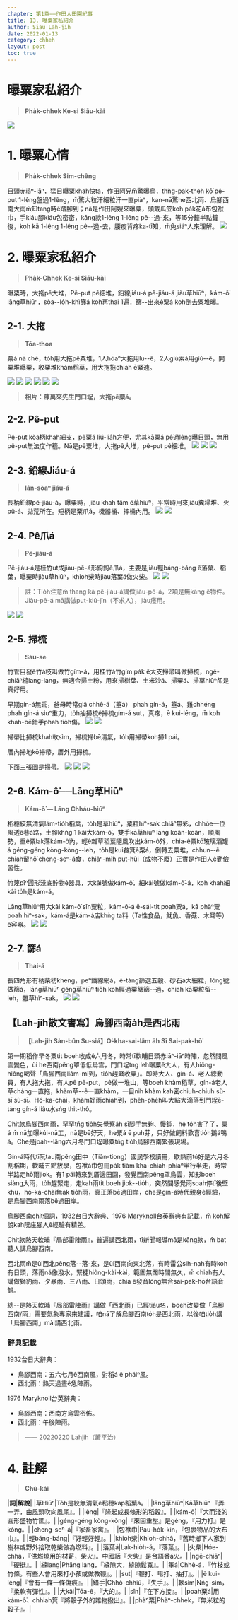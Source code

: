 ```yaml
---
chapter: 第1章——作田人田園紀事
title: 13. 曝粟家私紹介
author: Siau Lah-jih
date: 2022-01-13
category: chheh
layout: post
toc: true
---
```


# 曝粟家私紹介
> **Pha̍k-chhek Ke-si Siāu-kài**

![](../too5/04/4-7-2.掃梳.jpg)

# 1. 曝粟心情
> **Pha̍k-chhek Sim-chêng**

日頭赤iāⁿ-iāⁿ，猛日曝粟khah快ta，作田阿兄m̄驚曝烏，thǹg-pak-theh kō͘ pê-put 1-lêng盤過1-lêng，m̄驚大粒汗細粒汗一直piàⁿ，kan-nā驚he西北雨、烏腳西南大雨m̄知tang時ē踏腳到；nā是作田阿嫂來曝粟，頭戴瓜笠koh pa̍k花á布包袱巾，手kiáu腳kiáu包密密，kāng款1-lêng 1-lêng pê--過-來，等15分鐘半點鐘後，koh kā 1-lêng 1-lêng pê--過-去，腰痠背疼ka-tī知，m̄免siáⁿ人來理解。
![](../too5/04/4-11-1.曝粟.jpg)

# 2. 曝粟家私紹介
> **Pha̍k-Chhek Ke-si Siāu-kài**

曝粟時，大拖pê大堆，Pê-put pê細堆，鉛線jiáu-á pê-jiáu-á jiàu草hiūⁿ，kám-ô͘ lāng草hiūⁿ，sòa--lo̍h-khì篩á koh再thai 1遍，篩--出來ê粟á koh倒去粟堆曝。

## 2-1. 大拖
> **Tōa-thoa**

粟á nā chē，to̍h用大拖pê粟堆，1人hōaⁿ大拖用lu--ê，2人giú索á用giú--ê，開粟堆曝粟，收粟堆khàm稻草，用大拖拖chiah ē緊速。

![](../too5/04/4-3-6.大耙.jpg)
![](../too5/04/4-3-1.大耙.jpg)
![](../too5/04/4-3-2.大耙.jpg)
![](../too5/04/4-3-3.耙柫.jpg)
![](../too5/04/4-3-5.大耙.jpg)
![](../too5/04/4-3-4.大耙.jpg)

> **相片：陳萬來先生門口埕，大拖pê粟á。**

## 2-2. Pê-put

Pê-put kòa柄khah細支，pê粟á liú-lia̍h方便，尤其kā粟á pê過lêng曝日頭，無用pê-put無法度作穡。Nā是pê粟堆，大拖pê大堆，pê-put pê細堆。
![](../too5/04/4-4-1.耙柫.jpg)
![](../too5/04/4-4-2.耙柫.jpg)
![](../too5/04/4-4-3.耙柫.jpg)

## 2-3. 鉛線Jiáu-á
> **Iân-sòaⁿ jiáu-á**

長柄鉛線pê-jiáu-á，曝粟時，jiàu khah tâm ê草hiūⁿ，平常時用來jiàu糞埽堆、火pû-á、拋荒所在。短柄是粟爪á，機器桶、摔桶內用。
![](../too5/04/4-5-1.鉛線爪仔.jpg)
![](../too5/04/4-5-2.粟爪仔.jpg)

## 2-4. Pê爪á
> **Pê-jiáu-á**

Pê-jiáu-á是桂竹ut成jiàu-pê-á形鉤鉤ê爪á，主要是jiàu輕báng-báng ê落葉、稻葉，曝粟時jiàu草hiūⁿ，khioh柴時jiàu落葉á做火柴。
![](../too5/04/4-6-1.耙爪仔.jpg)
![](../too5/04/4-6-2.耙爪仔.jpg)
  
> 註：Tio̍h注意m̄ thang kā pê-jiáu-á講做jiàu-pê-á，2項是無kāng ê物件。Jiàu-pê-á mā講做put-kiû-jîn（不求人），jiàu癢用。

![](../too5/04/4-6-3.爪耙仔.jpg)
![](../too5/04/4-6-4.爪耙仔.jpg)

## 2-5. 掃梳
> **Sàu-se**

竹管目發ê竹á枝叫做竹gím-á，用桂竹á竹gím pa̍k ê大支掃帚叫做掃梳，ngē-chiāⁿ縫lang-lang，無適合掃土粉，用來掃樹葉、土米沙á、掃粟á、掃草hiūⁿ卻是真好用。

早期gín-á無乖，爸母時常giâ chhê-á（箠á） phah gín-á，箠á、雞chhéng phah gín-á siuⁿ重力，to̍h抽掃梳ê掃梳gím-á sut，真疼，ē kui-lēng，m̄ koh khah-bē錯手phah tio̍h傷。
![](../too5/04/4-7-1.掃梳.jpg)
![](../too5/04/4-7-2.掃梳.jpg)

掃帚比掃梳khah軟sìm，掃梳掃bē清氣，to̍h用掃帚koh掃1 pái。

厝內掃地kō͘掃帚，厝外用掃梳。

下面三張圖是掃帚。
![](../too5/04/4-7-3.掃帚.jpg)
![](../too5/04/4-7-4.掃帚.jpg)
![](../too5/04/4-7-5.掃帚.jpg)

## 2-6. Kám-ô͘──Lāng草Hiūⁿ
> **Kám-ô͘ — Lāng Chháu-hiūⁿ**

稻穗絞無清氣lām-tio̍h稻葉，to̍h是草hiūⁿ，粟粒hìⁿ-sak chiâⁿ無彩，chhōe一位風透ê巷á路，土腳khǹg 1 kâi大kám-ô͘，雙手kā草hiūⁿ lāng koân-koân，順風勢，重ê粟lak落kám-ô͘內，輕ê雜草稻葉隨風吹出kám-ô͘外，chia-ê粟kō͘玻璃酒罐á géng-géng kòng-kòng--leh，to̍h是kui畚箕ê粟á，倒轉去粟堆，chhun--ê chiah留hō͘ cheng-seⁿ-á食，chiâⁿ-mi̍h put-hùi（成物不廢）正實是作田人ê勤儉習性。

竹篾pīⁿ圓形淺底貯物ê器具，大kâi號做kám-ô͘，細kâi號做kám-ô͘-á，koh khah細kâi to̍h是kám-á。

Lāng草hiūⁿ用大kâi kám-ô͘ sîn粟粒，kám-ô͘-á ē-sái-tit poah粟á，kā phàⁿ粟poah hìⁿ-sak，kám-á是kám-á店khǹg ta料（Ta性食品，魷魚、香菇、木耳等）ê容器。
![](../too5/04/4-9-1.𥴊壺.jpg)
![](../too5/04/4-9-2.𥴊壺.jpg)

## 2-7. 篩á
> **Thai-á**

長四角形有柄柴枋kheng，peⁿ鐵線網á，ē-tàng篩選五穀、砂石á大細粒，lóng號做篩á，lāng草hiūⁿ géng草hiūⁿ tio̍h koh經過粟篩篩--過，chiah kā粟粒留--leh，雜草hìⁿ-sak。
![](../too5/04/4-10-1.篩仔.jpg)
![](../too5/04/4-10-2.粟篩仔.jpg)


## 【Lah-jih散文書寫】烏腳西南a̍h是西北雨
> **【Lah-jih Sàn-bûn Su-siá】O͘-kha-sai-lâm a̍h Sī Sai-pak-hō͘**

第一期稻作早冬粟tit boeh收成ê六月冬，時常tī軟晡日頭赤iāⁿ-iāⁿ時陣，忽然間風雲變色，ùi he西南pêng罩低低烏雲，門口埕tng leh曝粟ê大人，有人hiông-hiông喝聲「烏腳西南liâm-mi到，tio̍h趕緊收粟」。即時大人、gín-á、老人總動員，有人拖大拖，有人pê pê-put，pê做一堆山，等boeh khàm稻草，gín-á老人草cháng一直拖，khàm草--ê一直khàm，一目nih khàm kah密chiuh-chiuh sù-sī sù-sī。Hó-ka-chài，khàm好雨chiah到，phe̍h-phe̍h叫大點大滴落到門埕ē-tàng gín-á liâu水sńg thit-thô。

Chit款烏腳西南雨，罕罕tn̄g tio̍h失覺察a̍h sī腳手無夠、慢鈍，he to̍h害了了，粟á m̄ nā加曝kúi-nā工，nā是bē好天，he粟á ē puh芽，只好做飼料歡喜tio̍h鵝á鴨á。Che是joa̍h--lâng六月冬門口埕曝粟tn̄g tio̍h烏腳西南緊張現場。

Gín-á時代tī阮tau南pêng田中（Tiân-tiong）國民學校讀冊，歇熱前tú好是六月冬割稻期，軟晡五點放學，包袱á巾包冊pa̍k tiàm kha-chiah-phiaⁿ半行半走，時常半路走hō͘雨jiok。有1 pái轉來到厝邊田園，發覺西南pêng罩烏雲，知影boeh siàng大雨，to̍h趕緊走，走kah雨tit boeh jiok--tio̍h，突然間感覺雨soah停tī後壁khu，hó-ka-chài無ak tio̍h雨，真正落bē過田岸，che是gín-á時代親身ê經驗，是烏腳西南雨落bē過田岸。

烏腳西南chit個詞，1932台日大辭典、1976 Maryknoll台英辭典有記載，m̄ koh解說kah阮庄腳人ê經驗有精差。

Chit款熱天軟晡『局部雷陣雨』，普遍講西北雨，tī新聞報導mā是kāng款，m̄ bat聽人講烏腳西南。

西北雨m̄是ùi西北pêng落--落-來，是ùi西南向東北落，有時雷公sih-nah有時koh有日頭，落雨ná像潑水，緊捷hiông-kài-kài，範圍無闊時間無久，m̄ chiah有人講做獅豹雨、夕暴雨、三八雨、日頭雨，chia ê發音lóng無合sai-pak-hō͘台語音韻。

總--是熱天軟晡『局部雷陣雨』講做「西北雨」已經tiâu名，boeh改變做「烏腳西南/雨」需要氣象專家來建議，咱nā了解烏腳西南to̍h是西北雨，以後咱tio̍h講「烏腳西南」mài講西北雨。

### 辭典記載
1932台日大辭典：
- 烏腳西南：五六七月ê西南風，對稻á ê pháiⁿ風。
- 西北雨：熱天過晝ê急陣雨。

1976 Maryknoll台英辭典： 
- 烏腳西南：西南方烏雲密佈。
- 西北雨：午後陣雨。

> —— 20220220 Lahjih（蕭平治）

# 4. 註解
> **Chù-kái**

|**詞**|**解說**|
|草Hiūⁿ|To̍h是絞無清氣ê稻穗kap稻葉á。|
|lāng草hiūⁿ|Kā草hiūⁿ 『弄一弄，由風頭吹向風尾』。|
|lêng|『隆起成長條形的稻穀』。|
|kám-ô͘|『大而淺的圓形盛物竹筐』。|
|géng-géng kòng-kòng|『來回重壓』是géng，『用力打』是kòng。|
|cheng-seⁿ-á|『家畜家禽』。|
|包袱巾|Pau-ho̍k-kin，『包裹物品的大布巾』。|
|輕báng-báng|『好輕好輕』。|
|khioh柴|Khioh-chhâ，『舊時鄉下人家到樹林或野外拾取乾柴做為燃料』。|
|落葉á|Lak-hio̍h-á，『落葉』。|
|火柴|Hóe-chhâ，『供燃燒用的材薪，柴火』。中國話『火柴』是台語番á火。|
|ngē-chiāⁿ|『硬挺』。|
|縫lang|Phāng lang，『縫隙大，縫隙鬆寬』。|
|箠á|Chhê-á，『竹枝或竹條。有些人會用來打小孩或做教鞭』。|
|sut|『鞭打、甩打、抽打』。|
|ē kui-lēng|『會有一條一條傷痕』。|
|錯手|Chhò-chhiú，『失手』。|
|軟sìm|Nńg-sìm，『柔軟有彈性』。|
|大kâi|Tōa-ê，『大的』。|
|sîn|『在下方接』。|
|poah粟á|用kám-ô͘、chhiah箕『將穀子外的雜物撥出』。|
|phàⁿ粟|Phàⁿ-chhek，『無米粒的穀子』。|
